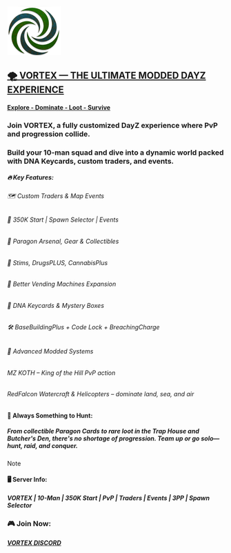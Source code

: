    ![](https://github.com/gitvtex/VortexServerLogo/blob/main/Dayz/rustyV125.png)
   ## <INS>🌪️ VORTEX — THE ULTIMATE MODDED DAYZ EXPERIENCE</INS>

#### <INS> Explore - Dominate - Loot - Survive</INS>


### Join VORTEX, a fully customized DayZ experience where PvP and progression collide. 
### Build your 10-man squad and dive into a dynamic world packed with DNA Keycards, custom traders, and events.

##### 🔥 Key Features:
###### 🗺️ Custom Traders & Map Events
###### 🎯 350K Start | Spawn Selector | Events
###### 🔫 Paragon Arsenal, Gear & Collectibles
###### 💉 Stims, DrugsPLUS, CannabisPlus
###### 💾 Better Vending Machines Expansion
###### 🔑 DNA Keycards & Mystery Boxes
###### 🛠️ BaseBuildingPlus + Code Lock + BreachingCharge
###### 🚀 Advanced Modded Systems
###### MZ KOTH – King of the Hill PvP action
###### RedFalcon Watercraft & Helicopters – dominate land, sea, and air

#### 🧩 Always Something to Hunt:
##### From collectible Paragon Cards to rare loot in the Trap House and Butcher's Den, there's no shortage of progression. Team up or go solo—hunt, raid, and conquer.

> [!NOTE]
>#### 🖥️ Server Info:
>##### VORTEX | 10-Man | 350K Start | PvP | Traders | Events | 3PP | Spawn Selector
>### 🎮 Join Now: 
>##### [VORTEX DISCORD](https://discord.gg/HYZXB2fWZ2)
